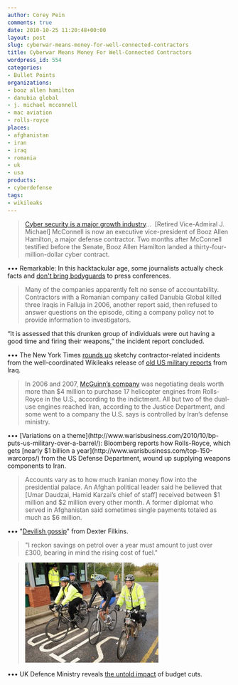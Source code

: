 ```yaml
---
author: Corey Pein
comments: true
date: 2010-10-25 11:20:48+00:00
layout: post
slug: cyberwar-means-money-for-well-connected-contractors
title: Cyberwar Means Money For Well-Connected Contractors 
wordpress_id: 554
categories:
- Bullet Points
organizations:
- booz allen hamilton
- danubia global
- j. michael mcconnell
- mac aviation
- rolls-royce
places:
- afghanistan
- iran
- iraq
- romania
- uk
- usa
products:
- cyberdefense
tags:
- wikileaks
---
```


> [Cyber security is a major growth industry](http://www.newyorker.com/reporting/2010/11/01/101101fa_fact_hersh?currentPage=all#ixzz13MfZjWMm)…  [Retired Vice-Admiral J. Michael] McConnell is now an executive vice-president of Booz Allen Hamilton, a major defense contractor. Two months after McConnell testified before the Senate, Booz Allen Hamilton landed a thirty-four-million-dollar cyber contract.


••• Remarkable: In this hacktackular age, some journalists actually check facts and [don't bring bodyguards](http://www.abc.net.au/news/stories/2010/10/25/3047091.htm) to press conferences.


> Many of the companies apparently felt no sense of accountability. Contractors with a Romanian company called Danubia Global killed three Iraqis in Falluja in 2006, another report said, then refused to answer questions on the episode, citing a company policy not to provide information to investigators.

“It is assessed that this drunken group of individuals were out having a good time and firing their weapons,” the incident report concluded.


••• The New York Times [rounds up](http://www.nytimes.com/2010/10/24/world/middleeast/24contractors.html?partner=rss&emc=rss) sketchy contractor-related incidents from the well-coordinated Wikileaks release of [old US military reports](http://twitter.com/#!/coreypein/status/28445372961) from Iraq.


> In 2006 and 2007, [McGuinn’s company](http://www.bloomberg.com/news/2010-10-21/american-iran-embargo-undermined-as-smugglers-show-way-to-ship-made-in-usa.html ) was negotiating deals worth more than $4 million to purchase 17 helicopter engines from Rolls-Royce in the U.S., according to the indictment. All but two of the dual-use engines reached Iran, according to the Justice Department, and some went to a company the U.S. says is controlled by Iran’s defense ministry.


<!-- more -->••• [Variations on a theme](http://www.warisbusiness.com/2010/10/bp-puts-us-military-over-a-barrel/): Bloomberg reports how Rolls-Royce, which gets [nearly $1 billion a year](http://www.warisbusiness.com/top-150-warcorps/) from the US Defense Department, wound up supplying weapons components to Iran.


> Accounts vary as to how much Iranian money flow into the presidential palace. An Afghan political leader said he believed that [Umar Daudzai, Hamid Karzai’s chief of staff] received between $1 million and $2 million every other month. A former diplomat who served in Afghanistan said sometimes single payments totaled as much as $6 million.


••• "[Devilish gossip](http://www.nytimes.com/2010/10/24/world/asia/24afghan.html?pagewanted=all)" from Dexter Filkins.


> "I reckon savings on petrol over a year must amount to just over £300, bearing in mind the rising cost of fuel."

> 
> ![](/images/2010/10/UK-MOD-police-bicycle-300x225.jpg)
> 
> 





••• UK Defence Ministry reveals [the untold impact](http://www.mod.uk/DefenceInternet/DefenceNews/EstateAndEnvironment/ModPoliceGetOnTheirBikesToSaveEnergy.htm) of budget cuts.
